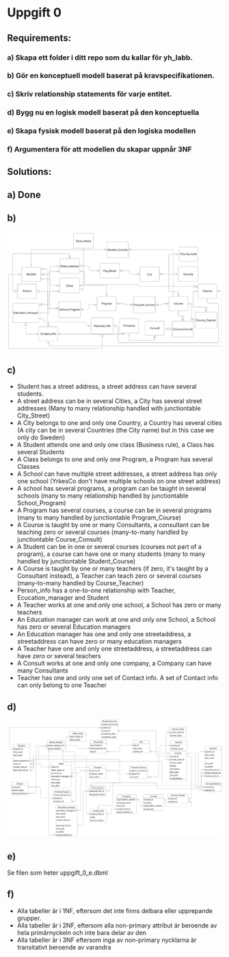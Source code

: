 # Uppgift 0

## Requirements:
### a) Skapa ett folder i ditt repo som du kallar för yh_labb.
### b) Gör en konceptuell modell baserat på kravspecifikationen.
### c) Skriv relationship statements för varje entitet.
### d) Bygg nu en logisk modell baserat på den konceptuella
### e) Skapa fysisk modell baserat på den logiska modellen
### f) Argumentera för att modellen du skapar uppnår 3NF

## Solutions:
## a) Done
## b)
<img src = "../../assets/conceptual_yrkesco6.png" width=700>

## c)
- Student has a street address, a street address can have several students.
- A street address can be in several Cities, a City has several street addresses (Many to many relationship handled with junctiontable City_Street)
- A City belongs to one and only one Country, a Country has several cities (A city can be in several Countries (the City name) but in this case we only do Sweden)
- A Student attends one and only one class (Business rule), a Class has several Students
- A Class belongs to one and only one Program, a Program has several Classes
- A School can have multiple street addresses, a street address has only one school (YrkesCo don't have multiple schools on one street address)
- A school has several programs, a program can be taught in several schools (many to many relationship handled by junctiontable School_Program)
- A Program has several courses, a course can be in several programs (many to many handled by junctiontable Program_Course)
- A Course is taught by one or many Consultants, a consultant can be teaching zero or several courses (many-to-many handled by junctiontable Course_Consult)
- A Student can be in one or several courses (courses not part of a program), a course can have one or many students (many to many handled by junctiontable Student_Course)
- A Course is taught by one or many teachers (if zero, it's taught by a Consultant instead), a Teacher can teach zero or several courses (many-to-many handled by Course_Teacher)
- Person_info has a one-to-one relationship with Teacher, Ecucation_manager and Student
- A Teacher works at one and only one school, a School has zero or many teachers
- An Education manager can work at one and only one School, a School has zero or several Education managers
- An Education manager has one and only one streetaddress, a streetaddress can have zero or many education managers
- A Teacher have one and only one streetaddress, a streetaddress can have zero or several teachers
- A Consult works at one and only one company, a Company can have many Consultants 
- Teacher has one and only one set of Contact info. A set of Contact info can only belong to one Teacher


## d)

<img src = "../../assets/logical_yrkesco.png" width=700>

## e)


Se filen som heter  uppgift_0_e.dbml

## f)

- Alla tabeller är i 1NF, eftersom det inte finns delbara eller upprepande grupper.
- Alla tabeller är i 2NF, eftersom alla non-primary attribut är beroende av hela primärnyckeln och inte bara delar av den
- Alla tabeller är i 3NF eftersom inga av non-primary nycklarna är transitativt beroende av varandra